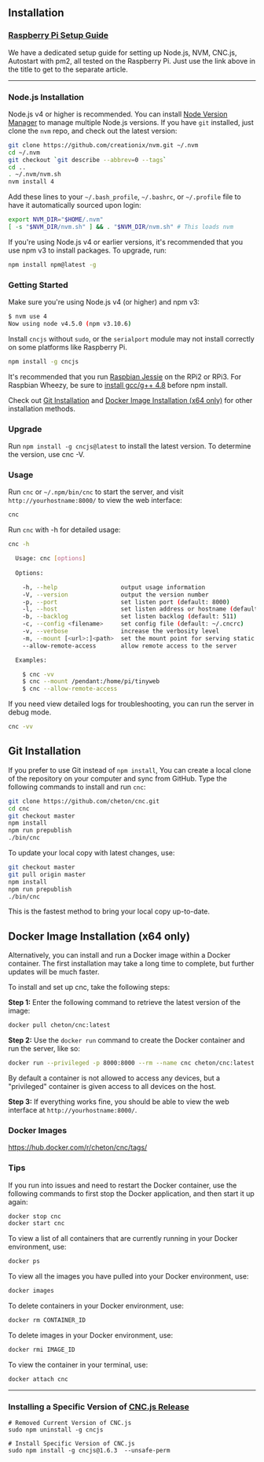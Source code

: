 ## Installation

### [Raspberry Pi Setup Guide](https://github.com/cheton/cnc/wiki/Raspberry-Pi-Setup-Guide)
We have a dedicated setup guide for setting up Node.js, NVM, CNC.js, Autostart with pm2, all tested on the Raspberry Pi. Just use the link above in the title to get to the separate article.

--------------------

### Node.js Installation

Node.js v4 or higher is recommended. You can install [Node Version Manager](https://github.com/creationix/nvm) to manage multiple Node.js versions. If you have `git` installed, just clone the `nvm` repo, and check out the latest version:
```bash
git clone https://github.com/creationix/nvm.git ~/.nvm
cd ~/.nvm
git checkout `git describe --abbrev=0 --tags`
cd ..
. ~/.nvm/nvm.sh
nvm install 4
```

Add these lines to your `~/.bash_profile`, `~/.bashrc`, or `~/.profile` file to have it automatically sourced upon login: 
```bash
export NVM_DIR="$HOME/.nvm"
[ -s "$NVM_DIR/nvm.sh" ] && . "$NVM_DIR/nvm.sh" # This loads nvm
```

If you're using Node.js v4 or earlier versions, it's recommended that you use npm v3 to install packages. To upgrade, run:
```bash
npm install npm@latest -g
```

### Getting Started

Make sure you're using Node.js v4 (or higher) and npm v3:
```bash
$ nvm use 4
Now using node v4.5.0 (npm v3.10.6)
```

Install `cncjs` without `sudo`, or the `serialport` module may not install correctly on some platforms like Raspberry Pi.
```bash
npm install -g cncjs
```

It's recommended that you run [Raspbian Jessie](https://www.raspberrypi.org/downloads/raspbian/) on the RPi2 or RPi3. For Raspbian Wheezy, be sure to [install gcc/g++ 4.8](https://somewideopenspace.wordpress.com/2014/02/28/gcc-4-8-on-raspberry-pi-wheezy/) before npm install.

Check out [Git Installation](https://github.com/cheton/cnc.js#git-installation) and [Docker Image Installation (x64 only)](https://github.com/cheton/cnc.js#docker-image-installation-x64-only) for other installation methods.

### Upgrade
Run `npm install -g cncjs@latest` to install the latest version. To determine the version, use cnc -V.

### Usage
Run `cnc` or `~/.npm/bin/cnc` to start the server, and visit `http://yourhostname:8000/` to view the web interface:
```bash
cnc
```

Run `cnc` with -h for detailed usage:
```bash
cnc -h

  Usage: cnc [options]
  
  Options:

    -h, --help                  output usage information
    -V, --version               output the version number
    -p, --port                  set listen port (default: 8000)
    -l, --host                  set listen address or hostname (default: 0.0.0.0)
    -b, --backlog               set listen backlog (default: 511)
    -c, --config <filename>     set config file (default: ~/.cncrc)
    -v, --verbose               increase the verbosity level
    -m, --mount [<url>:]<path>  set the mount point for serving static files (default: /static:static)
    --allow-remote-access       allow remote access to the server

  Examples:

    $ cnc -vv
    $ cnc --mount /pendant:/home/pi/tinyweb
    $ cnc --allow-remote-access

```

If you need view detailed logs for troubleshooting, you can run the server in debug mode.
```bash
cnc -vv
```

## Git Installation
If you prefer to use Git instead of `npm install`, You can create a local clone of the repository on your computer and sync from GitHub. Type the following commands to install and run `cnc`:
```bash
git clone https://github.com/cheton/cnc.git
cd cnc
git checkout master
npm install
npm run prepublish
./bin/cnc
```

To update your local copy with latest changes, use:
```bash
git checkout master
git pull origin master
npm install
npm run prepublish
./bin/cnc
```

This is the fastest method to bring your local copy up-to-date.

## Docker Image Installation (x64 only)
Alternatively, you can install and run a Docker image within a Docker container. The first installation may take a long time to complete, but further updates will be much faster.

To install and set up cnc, take the following steps:

<b>Step 1:</b> Enter the following command to retrieve the latest version of the image:
```bash
docker pull cheton/cnc:latest
```

<b>Step 2:</b> Use the `docker run` command to create the Docker container and run the server, like so:
```bash
docker run --privileged -p 8000:8000 --rm --name cnc cheton/cnc:latest
```
By default a container is not allowed to access any devices, but a "privileged" container is given access to all devices on the host.

<b>Step 3:</b> If everything works fine, you should be able to view the web interface at `http://yourhostname:8000/`.

### Docker Images
https://hub.docker.com/r/cheton/cnc/tags/

### Tips

If you run into issues and need to restart the Docker container, use the following commands to first stop the Docker application, and then start it up again:
```bash
docker stop cnc
docker start cnc 
```

To view a list of all containers that are currently running in your Docker environment, use:
```bash
docker ps
```

To view all the images you have pulled into your Docker environment, use:
```bash
docker images
```

To delete containers in your Docker environment, use:
```bash
docker rm CONTAINER_ID
```

To delete images in your Docker environment, use:
```bash
docker rmi IMAGE_ID
```

To view the container in your terminal, use:
```bash
docker attach cnc
```

------- 

### Installing a Specific Version of [CNC.js Release](https://github.com/cheton/cnc/releases)
```
# Removed Current Version of CNC.js
sudo npm uninstall -g cncjs

# Install Specific Version of CNC.js
sudo npm install -g cncjs@1.6.3  --unsafe-perm
```